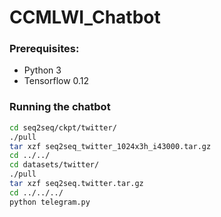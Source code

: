# CCMLWI_Chatbot

### Prerequisites:
- Python 3
- Tensorflow 0.12


### Running the chatbot
``` bash
cd seq2seq/ckpt/twitter/
./pull
tar xzf seq2seq_twitter_1024x3h_i43000.tar.gz
cd ../../
cd datasets/twitter/
./pull
tar xzf seq2seq.twitter.tar.gz
cd ../../../
python telegram.py
```
